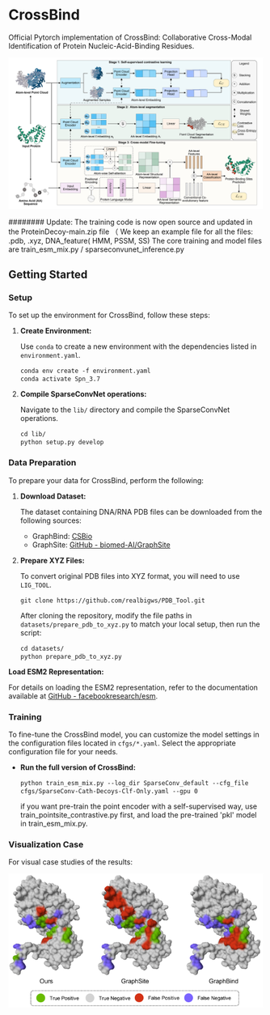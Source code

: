
# CrossBind

Official Pytorch implementation of CrossBind: Collaborative Cross-Modal Identification of Protein Nucleic-Acid-Binding Residues.

![Figure_abstract](./Figure_abstract.png)

########
Update:  The training code is now open source and updated in the ProteinDecoy-main.zip file
（ We keep an example file for all the files: .pdb, .xyz, DNA_feature( HMM, PSSM, SS) 
The core training and model files are train_esm_mix.py / sparseconvunet_inference.py


## Getting Started

### Setup

To set up the environment for CrossBind, follow these steps:

1. **Create Environment:**

    Use `conda` to create a new environment with the dependencies listed in `environment.yaml`.

    ```shell
    conda env create -f environment.yaml
    conda activate Spn_3.7
    ```

2. **Compile SparseConvNet operations:**

    Navigate to the `lib/` directory and compile the SparseConvNet operations.

    ```shell
    cd lib/
    python setup.py develop
    ```

### Data Preparation

To prepare your data for CrossBind, perform the following:

1. **Download Dataset:**

   The dataset containing DNA/RNA PDB files can be downloaded from the following sources:
   
   - GraphBind: [CSBio](http://www.csbio.sjtu.edu.cn/bioinf/GraphBind/)
   - GraphSite: [GitHub - biomed-AI/GraphSite](https://github.com/biomed-AI/GraphSite)

2. **Prepare XYZ Files:**

   To convert original PDB files into XYZ format, you will need to use `LIG_TOOL`.

    ```shell
    git clone https://github.com/realbigws/PDB_Tool.git
    ```

   After cloning the repository, modify the file paths in `datasets/prepare_pdb_to_xyz.py` to match your local setup, then run the script:

    ```shell
    cd datasets/
    python prepare_pdb_to_xyz.py
    ```


**Load ESM2 Representation:**

   For details on loading the ESM2 representation, refer to the documentation available at [GitHub - facebookresearch/esm](https://github.com/facebookresearch/esm).

### Training

To fine-tune the CrossBind model, you can customize the model settings in the configuration files located in `cfgs/*.yaml`. Select the appropriate configuration file for your needs.


- **Run the full version of CrossBind:**

    ```shell
    python train_esm_mix.py --log_dir SparseConv_default --cfg_file cfgs/SparseConv-Cath-Decoys-Clf-Only.yaml --gpu 0
    ```
    if you want pre-train the point encoder with a self-supervised way, use train_pointsite_contrastive.py first, and load the pre-trained 'pkl' model in train_esm_mix.py.

### Visualization Case

For visual case studies of the results:

![Figure_case](./Figure_case.png)
